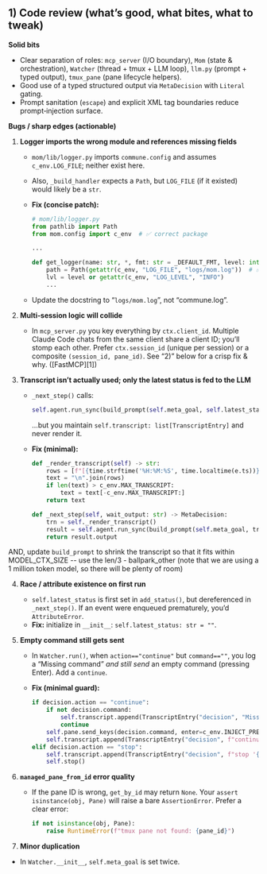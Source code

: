 ## 1) Code review (what’s good, what bites, what to tweak)

**Solid bits**

* Clear separation of roles: `mcp_server` (I/O boundary), `Mom` (state & orchestration), `Watcher` (thread + tmux + LLM loop), `llm.py` (prompt + typed output), `tmux_pane` (pane lifecycle helpers).
* Good use of a typed structured output via `MetaDecision` with `Literal` gating.
* Prompt sanitation (`escape`) and explicit XML tag boundaries reduce prompt‑injection surface.

**Bugs / sharp edges (actionable)**

1. **Logger imports the wrong module and references missing fields**

   * `mom/lib/logger.py` imports `commune.config` and assumes `c_env.LOG_FILE`; neither exist here.
   * Also, `_build_handler` expects a `Path`, but `LOG_FILE` (if it existed) would likely be a `str`.
   * **Fix (concise patch):**

     ```python
     # mom/lib/logger.py
     from pathlib import Path
     from mom.config import c_env  # ✅ correct package

     ...

     def get_logger(name: str, *, fmt: str = _DEFAULT_FMT, level: int | str | None = None) -> logging.Logger:
         path = Path(getattr(c_env, "LOG_FILE", "logs/mom.log"))  # ✅ default & cast
         lvl = level or getattr(c_env, "LOG_LEVEL", "INFO")
         ...
     ```
   * Update the docstring to “`logs/mom.log`”, not “commune.log”.

2. **Multi‑session logic will collide**

   * In `mcp_server.py` you key everything by `ctx.client_id`. Multiple Claude Code chats from the same client share a client ID; you’ll stomp each other. Prefer `ctx.session_id` (unique per session) or a composite `(session_id, pane_id)`. See “2)” below for a crisp fix & why. ([FastMCP][1])

3. **Transcript isn’t actually used; only the latest status is fed to the LLM**

   * `_next_step()` calls:

     ```python
     self.agent.run_sync(build_prompt(self.meta_goal, self.latest_status, wait_output))
     ```

     …but you maintain `self.transcript: list[TranscriptEntry]` and never render it.
   * **Fix (minimal):**

     ```python
     def _render_transcript(self) -> str:
         rows = [f"[{time.strftime('%H:%M:%S', time.localtime(e.ts))}] {e.role}: {e.text}" for e in self.transcript]
         text = "\n".join(rows)
         if len(text) > c_env.MAX_TRANSCRIPT:
             text = text[-c_env.MAX_TRANSCRIPT:]
         return text

     def _next_step(self, wait_output: str) -> MetaDecision:
         trn = self._render_transcript()
         result = self.agent.run_sync(build_prompt(self.meta_goal, trn, wait_output))
         return result.output
     ```

AND, update `build_prompt` to shrink the transcript so that it fits within MODEL_CTX_SIZE -- use the len/3 - ballpark_other
(note that we are using a 1 million token model, so there will be plenty of room)

4. **Race / attribute existence on first run**

   * `self.latest_status` is first set in `add_status()`, but dereferenced in `_next_step()`. If an event were enqueued prematurely, you’d `AttributeError`.
   * **Fix:** initialize in `__init__`: `self.latest_status: str = ""`.

5. **Empty command still gets sent**

   * In `Watcher.run()`, when `action=="continue"` but `command==""`, you log a “Missing command” *and still send* an empty command (pressing Enter). Add a `continue`.
   * **Fix (minimal guard):**

     ```python
     if decision.action == "continue":
         if not decision.command:
             self.transcript.append(TranscriptEntry("decision", "Missing command to continue"))
             continue
         self.pane.send_keys(decision.command, enter=c_env.INJECT_PRESS_ENTER)
         self.transcript.append(TranscriptEntry("decision", f"continue: {decision.command}"))
     elif decision.action == "stop":
         self.transcript.append(TranscriptEntry("decision", f"stop '{decision.command}'"))
         self.stop()
     ```

8. **`managed_pane_from_id` error quality**

   * If the pane ID is wrong, `get_by_id` may return `None`. Your `assert isinstance(obj, Pane)` will raise a bare `AssertionError`. Prefer a clear error:

     ```python
     if not isinstance(obj, Pane):
         raise RuntimeError(f"tmux pane not found: {pane_id}")
     ```

10. **Minor duplication**

* In `Watcher.__init__`, `self.meta_goal` is set twice.
